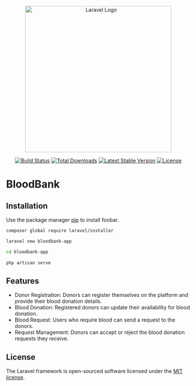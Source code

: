 <p align="center"><a href="https://laravel.com" target="_blank"><img src="https://raw.githubusercontent.com/laravel/art/master/logo-lockup/5%20SVG/2%20CMYK/1%20Full%20Color/laravel-logolockup-cmyk-red.svg" width="400" alt="Laravel Logo"></a></p>

<p align="center">
<a href="https://github.com/laravel/framework/actions"><img src="https://github.com/laravel/framework/workflows/tests/badge.svg" alt="Build Status"></a>
<a href="https://packagist.org/packages/laravel/framework"><img src="https://img.shields.io/packagist/dt/laravel/framework" alt="Total Downloads"></a>
<a href="https://packagist.org/packages/laravel/framework"><img src="https://img.shields.io/packagist/v/laravel/framework" alt="Latest Stable Version"></a>
<a href="https://packagist.org/packages/laravel/framework"><img src="https://img.shields.io/packagist/l/laravel/framework" alt="License"></a>
</p>

# BloodBank

## Installation

Use the package manager [pip](https://pip.pypa.io/en/stable/) to install foobar.

```bash
composer global require laravel/installer

laravel new bloodbank-app
```
```bash
cd bloodbank-app
 
php artisan serve
```

## Features
* Donor Registration: Donors can register themselves on the platform and 
provide their blood donation details.
* Blood Donation: Registered donors can update their availability for blood 
donation.
* Blood Request: Users who require blood can send a request to the donors.
* Request Management: Donors can accept or reject the blood donation 
requests they receive.





## License

The Laravel framework is open-sourced software licensed under the [MIT license](https://opensource.org/licenses/MIT).
